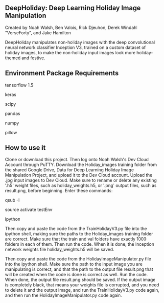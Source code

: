 ## DeepHoliday: Deep Learning Holiday Image Manipulation
Created by Noah Walsh, Ben Valois, Rick Djeuhon, Derek Windahl "VerseForty", and Jake Hamilton

DeepHoliday manipulates non-holiday images with the deep convolutional neural network classifier Inception V3, trained on a custom dataset of holiday images, to make the non-holiday input images look more holiday-themed and festive.

## Environment Package Requirements
tensorflow 1.5

keras

scipy

pandas

numpy

pillow

## How to use it
Clone or download this project. Then log onto Noah Walsh's Dev Cloud Account through PuTTY. Download the Holiday_images training folder from the shared Google Drive, Data for Deep Learning Holiday Image Manipulation Project, and upload it to the Dev Cloud account. Upload the .jpg input images to Dev Cloud. Make sure to rename or delete any existing '.h5' weight files, such as holiday_weights.h5, or '.png' output files, such as result.png, before beginning. Enter these commands:

qsub -I

source activate testEnv

ipython

Then copy and paste the code from the TrainHolidayV3.py file into the ipython shell, making sure the paths to the Holiday_images training folder are correct. Make sure that the train and val folders have exactly 1000 folders in each of them. Then run the code. When it is done, the Inception network weights file holiday_weights.h5 will be saved.

Then copy and paste the code from the HolidayImageManipulator.py file into the ipython shell. Make sure the path to the input image you are manipulating is correct, and that the path to the output file result.png that will be created when the code is done is correct as well. Run the code. When done, the output file result.png should be saved. If the output image is completely black, that means your weights file is corrupted, and you need to delete it and the output image, and run the TrainHolidayV3.py code again, and then run the HolidayImageManipulator.py code again. 
